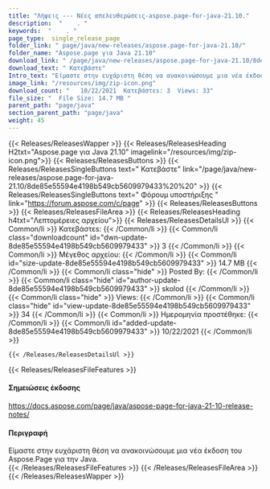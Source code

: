 ```yaml
---
title: "Λήψεις --- Νέες απελευθερώσεις-aspose.page-for-java-21.10." 
description:  "    . " 
keywords:  "    . " 
page_type:  single_release_page
folder_link: " page/java/new-releases/aspose.page-for-java-21.10/"
folder_name: "Aspose.page για Java 21.10"
download_link: " /page/java/new-releases/aspose.page-for-java-21.10/8de85e55594e4198b549cb5609979433"
download_text: " Κατεβάστε"
Intro_text: "Είμαστε στην ευχάριστη θέση να ανακοινώσουμε μια νέα έκδοση του Aspose.Page για την Java."
image_link: "/resources/img/zip-icon.png"
download_count: "   10/22/2021  Κατεβάστεs: 3  Views: 33"
file_size: "  File Size: 14.7 MB "
parent_path: "page/java"
section_parent_path: "page/java"
weight: 45
---
```


{{< Releases/ReleasesWapper >}}
  {{< Releases/ReleasesHeading H2txt="Aspose.page για Java 21.10" imagelink="/resources/img/zip-icon.png">}}
  {{< Releases/ReleasesButtons >}}
    {{< Releases/ReleasesSingleButtons text=" Κατεβάστε" link="/page/java/new-releases/aspose.page-for-java-21.10/8de85e55594e4198b549cb5609979433%20%20" >}}
    {{< Releases/ReleasesSingleButtons text=" Φόρουμ υποστήριξης " link="https://forum.aspose.com/c/page" >}}
  {{< Releases/ReleasesButtons >}}
  {{< Releases/ReleasesFileArea >}}
    {{< Releases/ReleasesHeading h4txt="Λεπτομέρειες αρχείου">}}
    {{< Releases/ReleasesDetailsUl >}}
            {{< Common/li  >}} Κατεβάστεs: {{< /Common/li >}} 
      {{< Common/li class="downloadcount" id="dwn-update-8de85e55594e4198b549cb5609979433" >}} 3 {{< /Common/li >}} 
      {{< Common/li  >}} Μέγεθος αρχείου: {{< /Common/li >}} 
      {{< Common/li id="size-update-8de85e55594e4198b549cb5609979433" >}} 14.7 MB {{< /Common/li >}} 
      {{< Common/li  class="hide" >}} Posted By: {{< /Common/li >}} 
      {{< Common/li class="hide" id="author-update-8de85e55594e4198b549cb5609979433" >}} skolod {{< /Common/li >}} 
      {{< Common/li class="hide"  >}} Views: {{< /Common/li >}} 
      {{< Common/li class="hide" id="view-update-8de85e55594e4198b549cb5609979433" >}} 34 {{< /Common/li >}} 
      {{< Common/li  >}} Ημερομηνία προστέθηκε: {{< /Common/li >}} 
      {{< Common/li id="added-update-8de85e55594e4198b549cb5609979433" >}} 10/22/2021 {{< /Common/li >}} 

    {{< /Releases/ReleasesDetailsUl >}}

  {{< Releases/ReleasesFileFeatures >}}
      <h4>Σημειώσεις έκδοσης</h4><div><a href="https://docs.aspose.com/page/java/aspose-page-for-java-21-10-release-notes/">https://docs.aspose.com/page/java/aspose-page-for-java-21-10-release-notes/</a></div><h4>Περιγραφή</h4><div class="HTMLDescription">Είμαστε στην ευχάριστη θέση να ανακοινώσουμε μια νέα έκδοση του Aspose.Page για την Java.</div>
  {{< /Releases/ReleasesFileFeatures >}}
 {{< /Releases/ReleasesFileArea >}}
{{< /Releases/ReleasesWapper >}}


